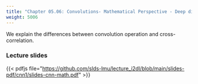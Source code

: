 ```yaml
---
title: "Chapter 05.06: Convolutions- Mathematical Perspective - Deep dive"
weight: 5006
---
```

We explain the differences between convolution operation and cross-correlation.

<!--more-->


### Lecture slides

{{< pdfjs file="https://github.com/slds-lmu/lecture_i2dl/blob/main/slides-pdf/cnn1/slides-cnn-math.pdf" >}}

